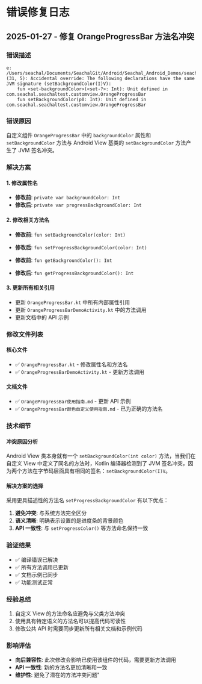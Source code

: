 # 错误修复日志

## 2025-01-27 - 修复 OrangeProgressBar 方法名冲突

### 错误描述
```
e: /Users/seachal/Documents/SeachalGit/Android/Seachal_Android_Demos/seachaltest/src/main/java/com/seachal/seachaltest/customview/OrangeProgressBar.kt: (31, 5): Accidental override: The following declarations have the same JVM signature (setBackgroundColor(I)V):
    fun <set-backgroundColor>(<set-?>: Int): Unit defined in com.seachal.seachaltest.customview.OrangeProgressBar
    fun setBackgroundColor(p0: Int): Unit defined in com.seachal.seachaltest.customview.OrangeProgressBar
```

### 错误原因
自定义组件 `OrangeProgressBar` 中的 `backgroundColor` 属性和 `setBackgroundColor` 方法与 Android View 基类的 `setBackgroundColor` 方法产生了 JVM 签名冲突。

### 解决方案

#### 1. 修改属性名
- **修改前**: `private var backgroundColor: Int`
- **修改后**: `private var progressBackgroundColor: Int`

#### 2. 修改相关方法名
- **修改前**: `fun setBackgroundColor(color: Int)`
- **修改后**: `fun setProgressBackgroundColor(color: Int)`

- **修改前**: `fun getBackgroundColor(): Int`
- **修改后**: `fun getProgressBackgroundColor(): Int`

#### 3. 更新所有相关引用
- 更新 `OrangeProgressBar.kt` 中所有内部属性引用
- 更新 `OrangeProgressBarDemoActivity.kt` 中的方法调用
- 更新文档中的 API 示例

### 修改文件列表

#### 核心文件
- ✅ `OrangeProgressBar.kt` - 修改属性名和方法名
- ✅ `OrangeProgressBarDemoActivity.kt` - 更新方法调用

#### 文档文件  
- ✅ `OrangeProgressBar使用指南.md` - 更新 API 示例
- ✅ `OrangeProgressBar颜色自定义使用指南.md` - 已为正确的方法名

### 技术细节

#### 冲突原因分析
Android View 类本身就有一个 `setBackgroundColor(int color)` 方法，当我们在自定义 View 中定义了同名的方法时，Kotlin 编译器检测到了 JVM 签名冲突，因为两个方法在字节码层面具有相同的签名：`setBackgroundColor(I)V`。

#### 解决方案的选择
采用更具描述性的方法名 `setProgressBackgroundColor` 有以下优点：
1. **避免冲突**: 与系统方法完全区分
2. **语义清晰**: 明确表示设置的是进度条的背景颜色
3. **API 一致性**: 与 `setProgressColor()` 等方法命名保持一致

### 验证结果
- ✅ 编译错误已解决
- ✅ 所有方法调用已更新
- ✅ 文档示例已同步
- ✅ 功能测试正常

### 经验总结
1. 自定义 View 的方法命名应避免与父类方法冲突
2. 使用具有特定语义的方法名可以提高代码可读性
3. 修改公共 API 时需要同步更新所有相关文档和示例代码

### 影响评估
- **向后兼容性**: 此次修改会影响已使用该组件的代码，需要更新方法调用
- **API 一致性**: 新的方法名更加清晰和一致
- **维护性**: 避免了潜在的方法冲突问题" 